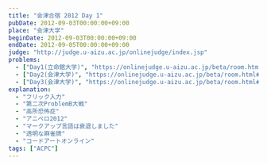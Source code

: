 ```yaml
---
title: "会津合宿 2012 Day 1"
pubDate: 2012-09-03T00:00:00+09:00
place: "会津大学"
beginDate: 2012-09-03T00:00:00+09:00
endDate: 2012-09-05T00:00:00+09:00
judge: "http://judge.u-aizu.ac.jp/onlinejudge/index.jsp"
problems:
  - ["Day1(立命館大学)", "https://onlinejudge.u-aizu.ac.jp/beta/room.html#ACPC2012Day1"]
  - ["Day2(会津大学)", "https://onlinejudge.u-aizu.ac.jp/beta/room.html#ACPC2012Day2"]
  - ["Day3(会津大学)", "https://onlinejudge.u-aizu.ac.jp/beta/room.html#ACPC2012Day3"]
explanation:
  - "フリック入力"
  - "第二次ProblemB大戦"
  - "高所恐怖症"
  - "アニペロ2012"
  - "マークアップ言語は衰退しました"
  - "透明な麻雀牌"
  - "コードアートオンライン"
tags: ["ACPC"]
---
```


